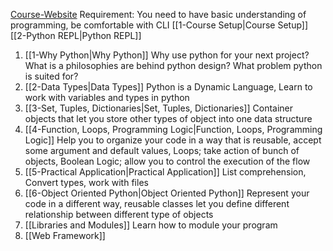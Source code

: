 [Course-Website](practical.learnpython.dev)
Requirement: You need to have basic understanding of programming, be comfortable with CLI
[[1-Course Setup|Course Setup]]
[[2-Python REPL|Python REPL]]
1. [[1-Why Python|Why Python]]
   Why use python for your next project? What is a philosophies are behind python design? What problem python is suited for?
2. [[2-Data Types|Data Types]]
   Python is a Dynamic Language, Learn to work with variables and types in python
3. [[3-Set, Tuples, Dictionaries|Set, Tuples, Dictionaries]]
   Container objects that let you store other types of object into one data structure
4. [[4-Function, Loops, Programming Logic|Function, Loops, Programming Logic]]
   Help you to organize your code in a way that is reusable, accept some argument and default values, Loops; take action of bunch of objects, Boolean Logic; allow you to control the execution of the flow
5. [[5-Practical Application|Practical Application]]
   List comprehension, Convert types, work with files
6. [[6-Object Oriented Python|Object Oriented Python]]
   Represent your code in a different way, reusable classes let you define different relationship between different type of objects
7. [[Libraries and Modules]]
   Learn how to module your program
8. [[Web Framework]]